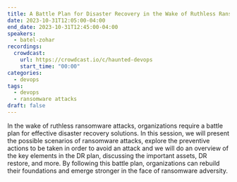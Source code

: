 ```yaml
---
title: A Battle Plan for Disaster Recovery in the Wake of Ruthless Ransomware Attacks
date: 2023-10-31T12:05:00-04:00
end_date: 2023-10-31T12:45:00-04:00
speakers:
  - batel-zohar
recordings:
  crowdcast:
    url: https://crowdcast.io/c/haunted-devops
    start_time: "00:00"
categories:
  - devops
tags:
  - devops
  - ransomware attacks
draft: false
---
```


In the wake of ruthless ransomware attacks, organizations require a battle plan for effective disaster recovery solutions. In this session, we will present the possible scenarios of ransomware attacks, explore the preventive actions to be taken in order to avoid an attack and we will do an overview of the key elements in the DR plan, discussing the important assets, DR restore, and more. By following this battle plan, organizations can rebuild their foundations and emerge stronger in the face of ransomware adversity.
